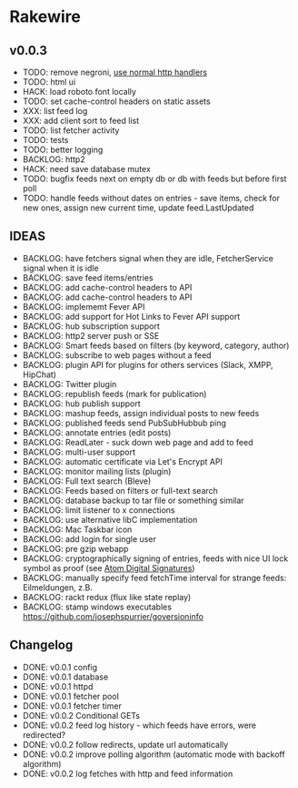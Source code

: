 # Rakewire

## v0.0.3

 - TODO: remove negroni, [use normal http handlers](https://medium.com/@matryer/writing-middleware-in-golang-and-how-go-makes-it-so-much-fun-4375c1246e81)
 - TODO: html ui
 - HACK: load roboto font locally
 - TODO: set cache-control headers on static assets
 - XXX: list feed log
 - XXX: add client sort to feed list
 - TODO: list fetcher activity
 - TODO: tests
 - TODO: better logging
 - BACKLOG: http2
 - HACK: need save database mutex
 - TODO: bugfix feeds next on empty db or db with feeds but before first poll
 - TODO: handle feeds without dates on entries - save items, check for new ones, assign new current time, update feed.LastUpdated

## IDEAS

 - BACKLOG: have fetchers signal when they are idle, FetcherService signal when it is idle
 - BACKLOG: save feed items/entries
 - BACKLOG: add cache-control headers to API
 - BACKLOG: add cache-control headers to API
 - BACKLOG: implememt Fever API
 - BACKLOG: add support for Hot Links to Fever API support
 - BACKLOG: hub subscription support
 - BACKLOG: http2 server push or SSE
 - BACKLOG: Smart feeds based on filters (by keyword, category, author)
 - BACKLOG: subscribe to web pages without a feed
 - BACKLOG: plugin API for plugins for others services (Slack, XMPP, HipChat)
 - BACKLOG: Twitter plugin
 - BACKLOG: republish feeds (mark for publication)
 - BACKLOG: hub publish support
 - BACKLOG: mashup feeds, assign individual posts to new feeds
 - BACKLOG: published feeds send PubSubHubbub ping
 - BACKLOG: annotate entries (edit posts)
 - BACKLOG: ReadLater - suck down web page and add to feed
 - BACKLOG: multi-user support
 - BACKLOG: automatic certificate via Let's Encrypt API
 - BACKLOG: monitor mailing lists (plugin)
 - BACKLOG: Full text search (Bleve)
 - BACKLOG: Feeds based on filters or full-text search
 - BACKLOG: database backup to tar file or something similar
 - BACKLOG: limit listener to x connections
 - BACKLOG: use alternative libC implementation
 - BACKLOG: Mac Taskbar icon
 - BACKLOG: add login for single user
 - BACKLOG: pre gzip webapp
 - BACKLOG: cryptographically signing of entries, feeds with nice UI lock symbol as proof (see [Atom Digital Signatures](https://tools.ietf.org/html/rfc4287#section-5.1))
 - BACKLOG: manually specify feed fetchTime interval for strange feeds: Eilmeldungen, z.B.
 - BACKLOG: rackt redux (flux like state replay)
 - BACKLOG: stamp windows executables https://github.com/josephspurrier/goversioninfo

## Changelog

 - DONE: v0.0.1 config
 - DONE: v0.0.1 database
 - DONE: v0.0.1 httpd
 - DONE: v0.0.1 fetcher pool
 - DONE: v0.0.1 fetcher timer
 - DONE: v0.0.2 Conditional GETs
 - DONE: v0.0.2 feed log history - which feeds have errors, were redirected?
 - DONE: v0.0.2 follow redirects, update url automatically
 - DONE: v0.0.2 improve polling algorithm (automatic mode with backoff algorithm)
 - DONE: v0.0.2 log fetches with http and feed information
